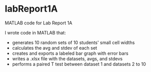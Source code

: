# labReport1A
MATLAB code for Lab Report 1A

I wrote code in MATLAB that:
- generates 10 random sets of 10 students' small cell widths
- calculates the avg and stdev of each set
- creates and exports a labeled bar graph with error bars
- writes a .xlsx file with the datasets, avgs, and stdevs
- performs a paired T test between dataset 1 and datasets 2 to 10
